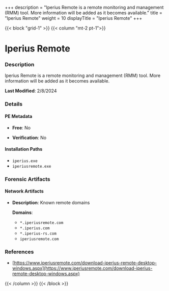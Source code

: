 +++
description = "Iperius Remote is a remote monitoring and management (RMM) tool. More information will be added as it becomes available."
title = "Iperius Remote"
weight = 10
displayTitle = "Iperius Remote"
+++


{{< block "grid-1" >}}
{{< column "mt-2 pt-1">}}

# Iperius Remote


### Description

Iperius Remote is a remote monitoring and management (RMM) tool. More information will be added as it becomes available.



**Last Modified**: 2/8/2024

### Details


#### PE Metadata


- **Free**: No

- **Verification**: No




#### Installation Paths
- `iperius.exe`
- `iperiusremote.exe`

### Forensic Artifacts




#### Network Artifacts

- **Description**: Known remote domains

  **Domains**:
    - `*.iperiusremote.com`
    - `*.iperius.com`
    - `*.iperius-rs.com`
    - `iperiusremote.com`





### References
- [https://www.iperiusremote.com/download-iperius-remote-desktop-windows.aspx](https://www.iperiusremote.com/download-iperius-remote-desktop-windows.aspx)



{{< /column >}}
{{< /block >}}
